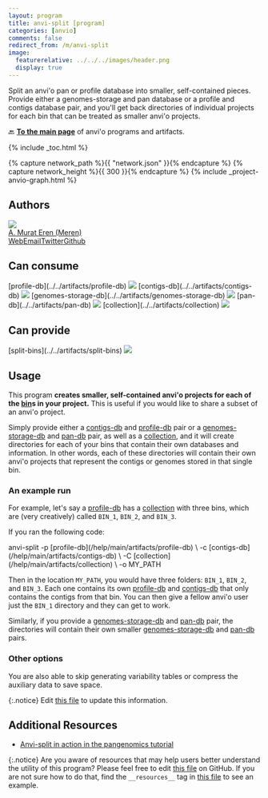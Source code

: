 ```yaml
---
layout: program
title: anvi-split [program]
categories: [anvio]
comments: false
redirect_from: /m/anvi-split
image:
  featurerelative: ../../../images/header.png
  display: true
---
```


Split an anvi&#x27;o pan or profile database into smaller, self-contained pieces. Provide either a genomes-storage and pan database or a profile and contigs database pair, and you&#x27;ll get back directories of individual projects for each bin  that can be treated as smaller anvi&#x27;o projects.

🔙 **[To the main page](../../)** of anvi'o programs and artifacts.


{% include _toc.html %}
<div id="svg" class="subnetwork"></div>
{% capture network_path %}{{ "network.json" }}{% endcapture %}
{% capture network_height %}{{ 300 }}{% endcapture %}
{% include _project-anvio-graph.html %}


## Authors

<div class="anvio-person"><div class="anvio-person-info"><div class="anvio-person-photo"><img class="anvio-person-photo-img" src="../../images/authors/meren.jpg" /></div><div class="anvio-person-info-box"><a href="/people/meren" target="_blank"><span class="anvio-person-name">A. Murat Eren (Meren)</span></a><div class="anvio-person-social-box"><a href="http://meren.org" class="person-social" target="_blank"><i class="fa fa-fw fa-home"></i>Web</a><a href="mailto:a.murat.eren@gmail.com" class="person-social" target="_blank"><i class="fa fa-fw fa-envelope-square"></i>Email</a><a href="http://twitter.com/merenbey" class="person-social" target="_blank"><i class="fa fa-fw fa-twitter-square"></i>Twitter</a><a href="http://github.com/meren" class="person-social" target="_blank"><i class="fa fa-fw fa-github"></i>Github</a></div></div></div></div>



## Can consume


<p style="text-align: left" markdown="1"><span class="artifact-r">[profile-db](../../artifacts/profile-db) <img src="../../images/icons/DB.png" class="artifact-icon-mini" /></span> <span class="artifact-r">[contigs-db](../../artifacts/contigs-db) <img src="../../images/icons/DB.png" class="artifact-icon-mini" /></span> <span class="artifact-r">[genomes-storage-db](../../artifacts/genomes-storage-db) <img src="../../images/icons/DB.png" class="artifact-icon-mini" /></span> <span class="artifact-r">[pan-db](../../artifacts/pan-db) <img src="../../images/icons/DB.png" class="artifact-icon-mini" /></span> <span class="artifact-r">[collection](../../artifacts/collection) <img src="../../images/icons/COLLECTION.png" class="artifact-icon-mini" /></span></p>


## Can provide


<p style="text-align: left" markdown="1"><span class="artifact-p">[split-bins](../../artifacts/split-bins) <img src="../../images/icons/CONCEPT.png" class="artifact-icon-mini" /></span></p>


## Usage


This program **creates smaller, self-contained anvi'o projects for each of the <span class="artifact-n">[bin](/help/main/artifacts/bin)</span>s in your project.** This is useful if you would like to share a subset of an anvi'o project. 

Simply provide either a <span class="artifact-n">[contigs-db](/help/main/artifacts/contigs-db)</span> and <span class="artifact-n">[profile-db](/help/main/artifacts/profile-db)</span> pair or a <span class="artifact-n">[genomes-storage-db](/help/main/artifacts/genomes-storage-db)</span> and <span class="artifact-n">[pan-db](/help/main/artifacts/pan-db)</span> pair, as well as a <span class="artifact-n">[collection](/help/main/artifacts/collection)</span>, and it will create directories for each of your bins that contain their own databases and information. In other words, each of these directories will contain their own anvi'o projects that represent the contigs or genomes stored in that single bin. 

### An example run 

For example, let's say a <span class="artifact-n">[profile-db](/help/main/artifacts/profile-db)</span> has a <span class="artifact-n">[collection](/help/main/artifacts/collection)</span> with three bins, which are (very creatively) called `BIN_1`, `BIN_2`, and `BIN_3`.  

If you ran the following code: 

<div class="codeblock" markdown="1">
anvi&#45;split &#45;p <span class="artifact&#45;n">[profile&#45;db](/help/main/artifacts/profile&#45;db)</span> \
           &#45;c <span class="artifact&#45;n">[contigs&#45;db](/help/main/artifacts/contigs&#45;db)</span> \
           &#45;C <span class="artifact&#45;n">[collection](/help/main/artifacts/collection)</span> \
           &#45;o MY_PATH
</div>

Then in the location `MY_PATH`, you would have three folders: `BIN_1`, `BIN_2`, and `BIN_3`.  Each one contains its own <span class="artifact-n">[profile-db](/help/main/artifacts/profile-db)</span> and <span class="artifact-n">[contigs-db](/help/main/artifacts/contigs-db)</span> that only contains the contigs from that bin. You can then give a fellow anvi'o user just the `BIN_1` directory and they can get to work. 

Similarly, if you provide a <span class="artifact-n">[genomes-storage-db](/help/main/artifacts/genomes-storage-db)</span> and <span class="artifact-n">[pan-db](/help/main/artifacts/pan-db)</span> pair, the directories will contain their own smaller <span class="artifact-n">[genomes-storage-db](/help/main/artifacts/genomes-storage-db)</span> and <span class="artifact-n">[pan-db](/help/main/artifacts/pan-db)</span> pairs. 

### Other options 

You are also able to skip generating variability tables or compress the auxiliary data to save space. 


{:.notice}
Edit [this file](https://github.com/merenlab/anvio/tree/master/anvio/docs/programs/anvi-split.md) to update this information.


## Additional Resources


* [Anvi-split in action in the pangenomics tutorial](http://merenlab.org/2016/11/08/pangenomics-v2/#splitting-the-pangenome)


{:.notice}
Are you aware of resources that may help users better understand the utility of this program? Please feel free to edit [this file](https://github.com/merenlab/anvio/tree/master/bin/anvi-split) on GitHub. If you are not sure how to do that, find the `__resources__` tag in [this file](https://github.com/merenlab/anvio/blob/master/bin/anvi-interactive) to see an example.

